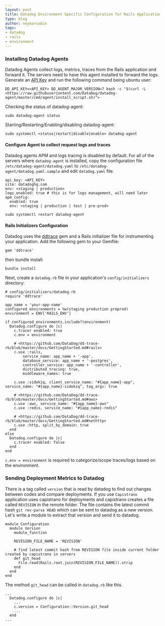 ```yaml
---
layout: post
title: Datadog Environment Specific Configuration for Rails Applications
type: blog
author: neymarsabin
tags: 
- datadog
- rails
- environment
---
```


### Installing Datadog Agents
Datadog Agents collect logs, metrics, traces from the Rails application and forward it. The servers need to have this agent installed to forward the logs. Generate an [API Key](https://app.datadoghq.com/account/settings#api) and run the following command being ubuntu user:
```
DD_API_KEY=<API_KEY> DD_AGENT_MAJOR_VERSION=7 bash -c "$(curl -L <https://raw.githubusercontent.com/DataDog/datadog-agent/master/cmd/agent/install_script.sh)">
```

Checking the status of datadog-agent:
```
sudo datadog-agent status
```
Starting/Restarting/Enabling/disabling datadog-agent:
```
sudo systemctl <status|restart|disable|enable> datadog-agent
```

#### Configure Agent to collect request logs and traces
Datadog agents APM and logs tracing is disabled by default. For all of the servers where `datadog-agent` is installed, copy the configuration file `/etc/datadog-agent/datadog.yaml` to `/etc/datadog-agent/datadog.yaml.sample` and edit `datadog.yaml` file.
```
api_key: <API_KEY>
site: datadoghq.com
env: <staging | production>
logs_enabled: true # this is for logs management, will need later
apm_config: 
  enabled: true
  env: <staging | production | test | pre-prod>
```

```
sudo systemctl restart datadog-agent
```

#### Rails Initializers Configuration
Datadog uses the [ddtrace](https://docs.datadoghq.com/tracing/setup_overview/setup/ruby/) gem and a Rails initializer file for instrumenting your application. Add the following gem to your Gemfile:
```
gem 'ddtrace'
```

then bundle install:
```
bundle install
```

Next, create a `datadog.rb` file in your application's `config/initializers` directory:
```
# config/initializers/datadog.rb
require 'ddtrace'

app_name = 'your-app-name'
configured_environments = %w(staging production preprod)
environment = ENV['RAILS_ENV']

if configured_environments.include?(environment)
  Datadog.configure do |c|
    c.tracer enabled: true
    c.env = environment

    # <https://github.com/DataDog/dd-trace-rb/blob/master/docs/GettingStarted.md#rails>
    c.use :rails,
        service_name: app_name + '-app',
        database_service: app_name + '-postgres',
        controller_service: app_name + '-controller',
        distributed_tracing: true,
        middleware_names: true

    c.use :sidekiq, client_service_name: "#{app_name}-app", service_name: "#{app_name}-sidekiq", tag_args: true

    # <https://github.com/DataDog/dd-trace-rb/blob/master/docs/GettingStarted.md#aws>
    c.use :aws, service_name: "#{app_name}-aws"
    c.use :redis, service_name: "#{app_name}-redis"

    # <https://github.com/DataDog/dd-trace-rb/blob/master/docs/GettingStarted.md#nethttp>
    c.use :http, split_by_domain: true
  end
else
  Datadog.configure do |c|
    c.tracer enabled: false
  end
end
```
`c.env = environment` is required to categorize/scope traces/logs based on the environment.

### Sending Deployment Metrics to Datadog
There is a tag called `version` that is read by datadog to find out changes between codes and compare deployments. If you use `Capistrano` application uses capistrano for deployments and capistrano creates a file called `REVISION` in the remote folder. The file contains the latest commit hash `git rev-parse HEAD` which can be sent to datadog as a new version. Let's write a module to extract that version and send it to datadog.
```
module Configuration
  module Version
    module_function

    REVISION_FILE_NAME = 'REVISION'

    # find latest commit hash from REVISION file inside current folder created by capistrano in servers
    def git_head
      File.read(Rails.root.join(REVISION_FILE_NAME)).strip
    end
  end
end
```
The method `git_head` can be called in `datadog.rb` like this.
```
...
  Datadog.configure do |c|
    ... 
    c.version = Configuration::Version.git_head
    ...
  end
...
```
